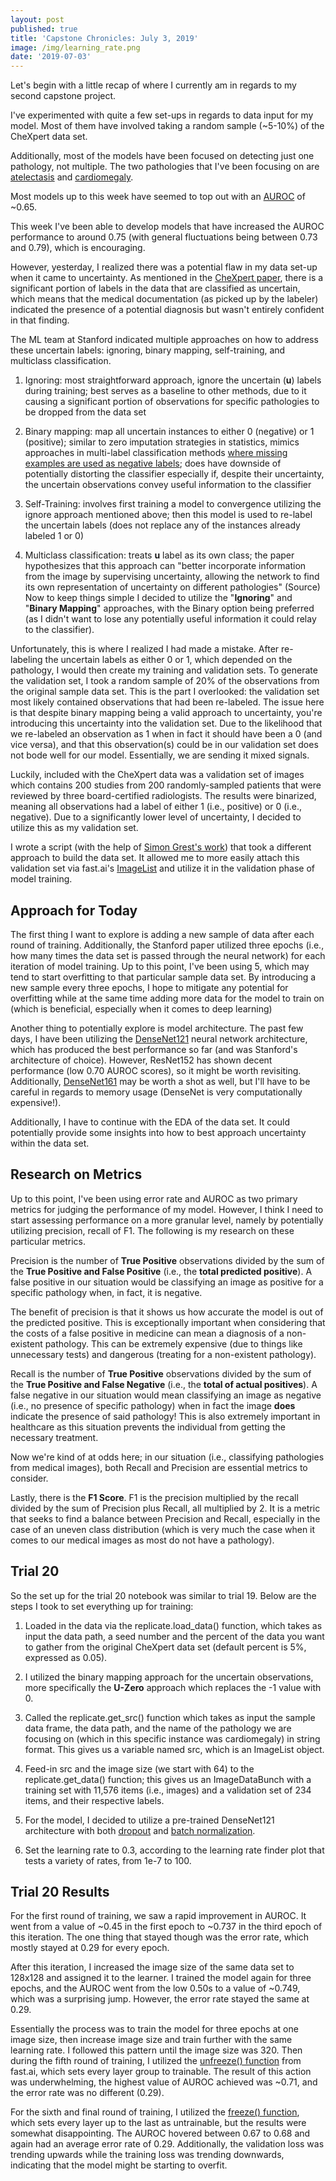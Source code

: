 ```yaml
---
layout: post
published: true
title: 'Capstone Chronicles: July 3, 2019'
image: /img/learning_rate.png
date: '2019-07-03'
---
```

Let's begin with a little recap of where I currently am in regards to my second capstone project.

I've experimented with quite a few set-ups in regards to data input for my model. Most of them have involved taking a random sample (~5-10%) of the CheXpert data set.

Additionally, most of the models have been focused on detecting just one pathology, not multiple. The two pathologies that I've been focusing on are [atelectasis](https://my.clevelandclinic.org/health/diseases/17699-atelectasis) and [cardiomegaly](https://en.wikipedia.org/wiki/Cardiomegaly).

Most models up to this week have seemed to top out with an [AUROC](https://developers.google.com/machine-learning/crash-course/classification/roc-and-auc) of ~0.65.

This week I've been able to develop models that have increased the AUROC performance to around 0.75 (with general fluctuations being between 0.73 and 0.79), which is encouraging.

However, yesterday, I realized there was a potential flaw in my data set-up when it came to uncertainty. As mentioned in the [CheXpert paper](https://arxiv.org/abs/1901.07031), there is a significant portion of labels in the data that are classified as uncertain, which means that the medical documentation (as picked up by the labeler) indicated the presence of a potential diagnosis but wasn't entirely confident in that finding.

The ML team at Stanford indicated multiple approaches on how to address these uncertain labels: ignoring, binary mapping, self-training, and multiclass classification.

1. Ignoring: most straightforward approach, ignore the uncertain (__u__) labels during training; best serves as a baseline to other methods, due to it causing a significant portion of observations for specific pathologies to be dropped from the data set

2. Binary mapping: map all uncertain instances to either 0 (negative) or 1 (positive); similar to zero imputation strategies in statistics, mimics approaches in multi-label classification methods [where missing examples are used as negative labels](https://www.hindawi.com/journals/cmmm/2014/781807/abs/); does have downside of potentially distorting the classifier especially if, despite their uncertainty, the uncertain observations convey useful information to the classifier

3. Self-Training: involves first training a model to convergence utilizing the ignore approach mentioned above; then this model is used to re-label the uncertain labels (does not replace any of the instances already labeled 1 or 0)

4. Multiclass classification: treats __u__ label as its own class; the paper hypothesizes that this approach can "better incorporate information from the image by supervising uncertainty, allowing the network to find its own representation of uncertainty on different pathologies" (Source)
Now to keep things simple I decided to utilize the "__Ignoring__" and "__Binary Mapping__" approaches, with the Binary option being preferred (as I didn't want to lose any potentially useful information it could relay to the classifier).

Unfortunately, this is where I realized I had made a mistake. After re-labeling the uncertain labels as either 0 or 1, which depended on the pathology, I would then create my training and validation sets. To generate the validation set, I took a random sample of 20% of the observations from the original sample data set. This is the part I overlooked: the validation set most likely contained observations that had been re-labeled. The issue here is that despite binary mapping being a valid approach to uncertainty, you're introducing this uncertainty into the validation set. Due to the likelihood that we re-labeled an observation as 1 when in fact it should have been a 0 (and vice versa), and that this observation(s) could be in our validation set does not bode well for our model. Essentially, we are sending it mixed signals.

Luckily, included with the CheXpert data was a validation set of images which contains 200 studies from 200 randomly-sampled patients that were reviewed by three board-certified radiologists. The results were binarized, meaning all observations had a label of either 1 (i.e., positive) or 0 (i.e., negative). Due to a significantly lower level of uncertainty, I decided to utilize this as my validation set.

I wrote a script (with the help of [Simon Grest's work](https://github.com/simongrest/chexpert-entries/blob/master/replicating_chexpert.ipynb)) that took a different approach to build the data set. It allowed me to more easily attach this validation set via fast.ai's [ImageList](https://docs.fast.ai/vision.data.html#ImageList) and utilize it in the validation phase of model training.

## Approach for Today

The first thing I want to explore is adding a new sample of data after each round of training. Additionally, the Stanford paper utilized three epochs (i.e., how many times the data set is passed through the neural network) for each iteration of model training. Up to this point, I've been using 5, which may tend to start overfitting to that particular sample data set. By introducing a new sample every three epochs, I hope to mitigate any potential for overfitting while at the same time adding more data for the model to train on (which is beneficial, especially when it comes to deep learning)

Another thing to potentially explore is model architecture. The past few days, I have been utilizing the [DenseNet121](https://www.kaggle.com/pytorch/densenet121) neural network architecture, which has produced the best performance so far (and was Stanford's architecture of choice). However, ResNet152 has shown decent performance (low 0.70 AUROC scores), so it might be worth revisiting. Additionally, [DenseNet161](https://www.kaggle.com/pytorch/densenet161) may be worth a shot as well, but I'll have to be careful in regards to memory usage (DenseNet is very computationally expensive!).

Additionally, I have to continue with the EDA of the data set. It could potentially provide some insights into how to best approach uncertainty within the data set.


## Research on Metrics

Up to this point, I've been using error rate and AUROC as two primary metrics for judging the performance of my model. However, I think I need to start assessing performance on a more granular level, namely by potentially utilizing precision, recall of F1. The following is my research on these particular metrics.

Precision is the number of __True Positive__ observations divided by the sum of the __True Positive and False Positive__ (i.e., the __total predicted positive__). A false positive in our situation would be classifying an image as positive for a specific pathology when, in fact, it is negative.

The benefit of precision is that it shows us how accurate the model is out of the predicted positive. This is exceptionally important when considering that the costs of a false positive in medicine can mean a diagnosis of a non-existent pathology. This can be extremely expensive (due to things like unnecessary tests) and dangerous (treating for a non-existent pathology).

Recall is the number of __True Positive__ observations divided by the sum of the __True Positive and False Negative__ (i.e., the __total of actual positives__). A false negative in our situation would mean classifying an image as negative (i.e., no presence of specific pathology) when in fact the image **does** indicate the presence of said pathology! This is also extremely important in healthcare as this situation prevents the individual from getting the necessary treatment.

Now we're kind of at odds here; in our situation (i.e., classifying pathologies from medical images), both Recall and Precision are essential metrics to consider.

Lastly, there is the __F1 Score__. F1 is the precision multiplied by the recall divided by the sum of Precision plus Recall, all multiplied by 2. It is a metric that seeks to find a balance between Precision and Recall, especially in the case of an uneven class distribution (which is very much the case when it comes to our medical images as most do not have a pathology).


## Trial 20

So the set up for the trial 20 notebook was similar to trial 19. Below are the steps I took to set everything up for training:

1. Loaded in the data via the replicate.load_data() function, which takes as input the data path, a seed number and the percent of the data you want to gather from the original CheXpert data set (default percent is 5%, expressed as 0.05).

2. I utilized the binary mapping approach for the uncertain observations, more specifically the __U-Zero__ approach which replaces the -1 value with 0.

3. Called the replicate.get_src() function which takes as input the sample data frame, the data path, and the name of the pathology we are focusing on (which in this specific instance was cardiomegaly) in string format. This gives us a variable named src, which is an ImageList object.

4. Feed-in src and the image size (we start with 64) to the replicate.get_data() function; this gives us an ImageDataBunch with a training set with 11,576 items (i.e., images) and a validation set of 234 items, and their respective labels.

5. For the model, I decided to utilize a pre-trained DenseNet121 architecture with both [dropout](http://wiki.fast.ai/index.php/Lesson_3_Notes#Dropout) and [batch normalization](http://wiki.fast.ai/index.php/Lesson_3_Notes#Batch_Normalization).

6. Set the learning rate to 0.3, according to the learning rate finder plot that tests a variety of rates, from 1e-7 to 100.


## Trial 20 Results

For the first round of training, we saw a rapid improvement in AUROC. It went from a value of ~0.45 in the first epoch to ~0.737 in the third epoch of this iteration. The one thing that stayed though was the error rate, which mostly stayed at 0.29 for every epoch.

After this iteration, I increased the image size of the same data set to 128x128 and assigned it to the learner. I trained the model again for three epochs, and the AUROC went from the low 0.50s to a value of ~0.749, which was a surprising jump. However, the error rate stayed the same at 0.29.

Essentially the process was to train the model for three epochs at one image size, then increase image size and train further with the same learning rate. I followed this pattern until the image size was 320. Then during the fifth round of training, I utilized the [unfreeze() function](https://docs.fast.ai/basic_train.html#Learner.unfreeze) from fast.ai, which sets every layer group to trainable. The result of this action was underwhelming, the highest value of AUROC achieved was ~0.71, and the error rate was no different (0.29).

For the sixth and final round of training, I utilized the [freeze() function](https://docs.fast.ai/basic_train.html#Learner.freeze), which sets every layer up to the last as untrainable, but the results were somewhat disappointing. The AUROC hovered between 0.67 to 0.68 and again had an average error rate of 0.29. Additionally, the validation loss was trending upwards while the training loss was trending downwards, indicating that the model might be starting to overfit.
